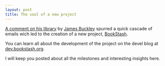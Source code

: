 ```yaml
---
layout: post
title: The soul of a new project
---
```


<a href="http://www.ordinary-life.net/blog/archives/001545.php">A comment on his library</a> by <a href="http://www.ordinary-life.net/">James Buckley</a> spurred a quick cascade of emails wich led to the creation of a new project, <a href="http://www.bookstash.org/">BookStash</a>.

You can learn all about the development of the project on the devel blog at <a href="http://dev.bookstash.org/">dev.bookstash.org</a>.

I will keep you posted about all the milestones and interesting insights here.

